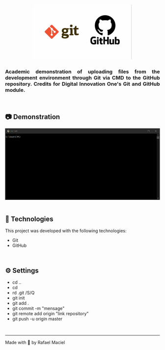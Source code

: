 <h1 align="center">
  <img alt="" title="to.do" src=".github/demostration_aplication.png" width="320px" />
</h1>

<h3 align="justify">
Academic demonstration of uploading files from the development environment through Git via CMD to the GitHub repository. Credits for Digital Innovation One's Git and GitHub module.
</h3>

<br>

## 📷 Demonstration

<div align="center" >
  <img src=".github/demostration_aplication.gif">
</div>

<br>

## 🚀 Technologies

This project was developed with the following technologies:

- Git
- GitHub

<br>

## ⚙ Settings
- cd ..
- cd
- rd .git /S/Q
- git init
- git add .
- git commit -m "mensage"
- git remote add origin "link repository"
- git push -u origin master
<br>

---

Made with 💜 by Rafael Maciel
